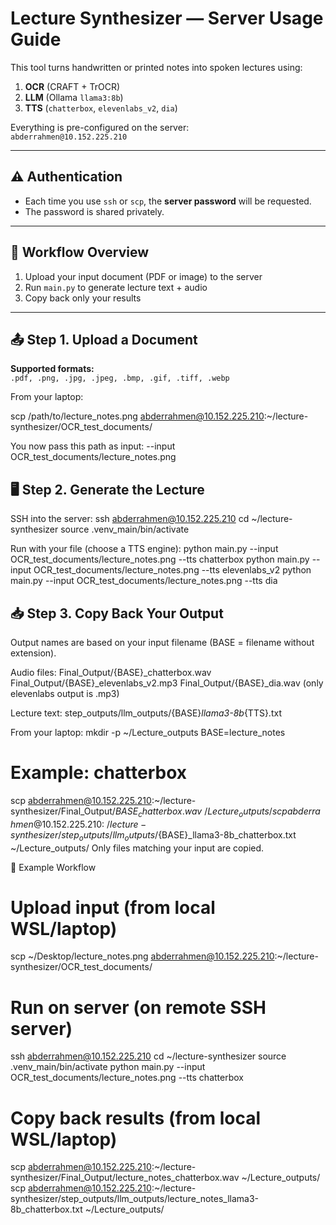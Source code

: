 # Lecture Synthesizer — Server Usage Guide

This tool turns handwritten or printed notes into spoken lectures using:
1. **OCR** (CRAFT + TrOCR)  
2. **LLM** (Ollama `llama3:8b`)  
3. **TTS** (`chatterbox`, `elevenlabs_v2`, `dia`)

Everything is pre-configured on the server:  
`abderrahmen@10.152.225.210`

---

## ⚠️ Authentication

- Each time you use `ssh` or `scp`, the **server password** will be requested.  
- The password is shared privately.

---

## 🔄 Workflow Overview

1. Upload your input document (PDF or image) to the server  
2. Run `main.py` to generate lecture text + audio  
3. Copy back only your results  

---

## 📤 Step 1. Upload a Document

**Supported formats:**  
`.pdf, .png, .jpg, .jpeg, .bmp, .gif, .tiff, .webp`

From your laptop:

scp /path/to/lecture_notes.png abderrahmen@10.152.225.210:~/lecture-synthesizer/OCR_test_documents/

You now pass this path as input: --input OCR_test_documents/lecture_notes.png

## 🖥️ Step 2. Generate the Lecture
SSH into the server:
ssh abderrahmen@10.152.225.210
cd ~/lecture-synthesizer
source .venv_main/bin/activate

Run with your file (choose a TTS engine):
python main.py --input OCR_test_documents/lecture_notes.png --tts chatterbox
python main.py --input OCR_test_documents/lecture_notes.png --tts elevenlabs_v2
python main.py --input OCR_test_documents/lecture_notes.png --tts dia

## 📥 Step 3. Copy Back Your Output
Output names are based on your input filename (BASE = filename without extension).

Audio files:
Final_Output/{BASE}_chatterbox.wav
Final_Output/{BASE}_elevenlabs_v2.mp3
Final_Output/{BASE}_dia.wav
(only elevenlabs output is .mp3)

Lecture text:
step_outputs/llm_outputs/{BASE}_llama3-8b_{TTS}.txt

From your laptop:
mkdir -p ~/Lecture_outputs
BASE=lecture_notes

# Example: chatterbox
scp abderrahmen@10.152.225.210:~/lecture-synthesizer/Final_Output/${BASE}_chatterbox.wav ~/Lecture_outputs/
scp abderrahmen@10.152.225.210:~/lecture-synthesizer/step_outputs/llm_outputs/${BASE}_llama3-8b_chatterbox.txt ~/Lecture_outputs/
Only files matching your input are copied.

📝 Example Workflow
# Upload input (from local WSL/laptop)
scp ~/Desktop/lecture_notes.png abderrahmen@10.152.225.210:~/lecture-synthesizer/OCR_test_documents/

# Run on server (on remote SSH server)
ssh abderrahmen@10.152.225.210
cd ~/lecture-synthesizer
source .venv_main/bin/activate
python main.py --input OCR_test_documents/lecture_notes.png --tts chatterbox

# Copy back results (from local WSL/laptop)
scp abderrahmen@10.152.225.210:~/lecture-synthesizer/Final_Output/lecture_notes_chatterbox.wav ~/Lecture_outputs/
scp abderrahmen@10.152.225.210:~/lecture-synthesizer/step_outputs/llm_outputs/lecture_notes_llama3-8b_chatterbox.txt ~/Lecture_outputs/